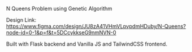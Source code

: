 N Queens Problem using Genetic Algorithm

Design Link: https://www.figma.com/design/JU8zA41VHmVLpvpdmHDuby/N-Queens?node-id=0-1&p=f&t=5DCcykkseG9nmNVN-0

Built with Flask backend and Vanilla JS and TailwindCSS frontend.
